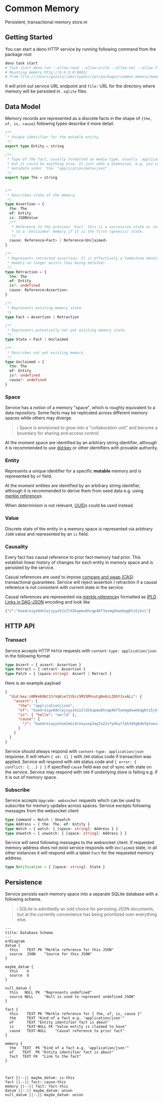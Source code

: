 # Common Memory

Persistent, transactional memory store.m

## Getting Started

You can start a deno HTTP service by running following command from the package root

```sh
deno task start
# Task start deno run --allow-read --allow-write --allow-net --allow-ffi --allow-env deno.ts
# Mounting memory http://0.0.0.0:8001/
# from file:///Users/gozala/labs/typescript/packages/common-memory/memory/
```

It will print out service URL endpoint and `file:` URL for the directory where memory will be persisted in `.sqlite` files.

## Data Model

Memory records are represented as a discrete facts in the shape of `{the, of, is, cause}` following types describe it more detail.

```ts
/**
 * Unique identifier for the mutable entity.
 */
export type Entity = string

/**
 * Type of the fact, usually formatted as media type, usually `application/json`,
 * but it could be anything else. It just adds a dimension, e.g. you could store
 * metadata under `the: "application/meta+json"`.
 */
export type The = string


/**
 * Describes state of the memory.
 */
type Assertion = {
  the: The
  of: Entity
  is: JSONValue
  /**
   * Reference to the previous `Fact` this is a successive state or reference
   * to a `Unclaimed` memory if it is the first (genesis) state.
   */
  cause: Reference<Fact> | Reference<Unclaimed>
}

/**
 * Represents retracted assertion. It is effectively a tombstone denoting that
 * memory no longer exists (has being deleted).
 */
type Retraction = {
  the: The
  of: Entity
  is?: undefined
  cause: Reference<Assertion>
}

/**
 * Represents existing memory state.
 */
type Fact = Assertion | Retraction

/**
 * Represents potentially not yet existing memory state.
 */
type State = Fact | Unclaimed

/**
 * Describes not yet existing memory.
 */
type Unclaimed = {
  the: The
  of: Entity
  is?: undefined
  cause?: undefined
}
```

### Space

Service has a notion of a memory "space", which is roughly equivalent to a data repository. Some facts may be replicated across different memory spaces while others may diverge.

> ℹ️ Space is envisioned to grow into a "collaboration unit" and become a boundary for sharing and access control.

At the moment space are identified by an arbitrary string identifier, although it is recommended to use [did:key] or other identifiers with provable authority.

### Entity

Represents a unique identifier for a specific **mutable** memory and is represented by `of` field.

At the moment entities are identified by an arbitrary string identifier, although it is recommended to derive them from seed data e.g. using [merkle reference]s.

When determinism is not relevant, [UUID]s could be used instead.

### Value

Discrete state of the entity in a memory space is represented via arbitrary `JSON` value and represented by an `is` field.

### Causality

Every fact has causal reference to prior fact memory had prior. This establish linear history of changes for each entity in memory space and is persisted by the service.

Casual references are used to impose [compare and swap (CAS)][CAS] transactional guarantees. Service will reject assertion / retraction if a causal reference is not consistent with current state in the service.

Causal references are represented via [merkle reference]s formatted as [IPLD Links in DAG-JSON] encoding and look like

```json
{"/":"baedreigv6dnlwjzyyzk2z2ld2kapmu6hvqp46f3axmgdowebqgbts5jksi"}
```

## HTTP API

### Transact

Service accepts HTTP `PATCH` requests with `content-type: application/json` in the
following format

```ts
type Assert = { assert: Assertion }
type Retract = { retract: Assertion }
type Patch = { [space:string]: Assert | Retract }
```

Here is an example payload

```json
{
  "did:key:z6Mkk89bC3JrVqKie71YEcc5M1SMVxuCgNx6zLZ8SYJsxALi": {
    "assert": {
      "the": "application/json",
      "of": "baedreigv6dnlwjzyyzk2z2ld2kapmu6hvqp46f3axmgdowebqgbts5jksi",
      "is": { "hello": "world" },
      "cause": {
        "/": "baedreiayyshoe2moi4rexyuxp2ag7a22sfymkytfph345g6dmfqtoesabm"
      }
    }
  }
}
```

Service should always respond with `content-type: application/json` response. It will return `{ ok: {} }` with `200` status code if transaction was applied. Service will respond with `409` status code and `{ error: { conflict: {...} } }` if specified `cause` field was out of sync with state on the service. Service may respond with `500` if underlying store is failing e.g. if it is out of memory space.

### Subscribe

Service accepts `Upgrade: websocket` requests which can be used to subscribe for memory updates across spaces. Service excepts following messages from the websocket client

```ts
type Command = Watch | Unwatch
type Address = { the: The, of: Entity }
type Watch = { watch: { [space: string]: Address } }
type Unwatch = { unwatch: { [space: string]: Address } }
```

Service will send following messages to the websocket client. If requested memory address does not exist service responds with `Unclaimed` state, in all other instances it will respond with a latest `Fact` for the requested memory address.

```ts
type Notification = { [space: string]: State }
```

[did:key]:https://w3c-ccg.github.io/did-method-key/
[merkle reference]:https://github.com/Gozala/merkle-reference/blob/main/docs/spec.md
[UUID]:https://en.wikipedia.org/wiki/Universally_unique_identifier
[CAS]:https://en.wikipedia.org/wiki/Compare-and-swap
[IPLD Links in DAG-JSON]:https://ipld.io/specs/codecs/dag-json/spec/#links

## Persistence

Service persists each memory space into a separate SQLite database with a following schema.

> ℹ️ SQLite is admittedly an odd choice for persisting JSON documents, but at the currently convenience has being prioritized over everything else.

```mermaid
---
title: Database Schema
---
erDiagram
datum {
  this    TEXT PK "Merkle reference for this JSON"
  source  JSON    "Source for this JSON"
}

maybe_datum {
  this    U
  source  U
}

null_datum {
  this   NULL PK  "Represents undefined"
  source NULL     "Null is used to represent undefined JSON"
}

fact {
  this    TEXT PK "Merkle reference for { the, of, is, cause }"
  the     TEXT "Kind of a fact e.g. 'application/json'"
  of      TEXT "Entity identifier fact is about"
  is      TEXT-NULL FK "Value entity is claimed to have"
  cause   TEXT-NULL    "Causal reference to prior fact"
}

memory {
  the   TEXT  PK "Kind of a fact e.g. 'application/json'"
  of    TEXT  PK "Entity identifier fact is about"
  fact  TEXT FK  "Link to the fact"
}



fact }|--|| maybe_datum: is-this
fact ||--|| fact: cause-this
memory ||--|| fact: fact-this
datum ||--|| maybe_datum: union
null_datum ||--|| maybe_datum: union
```
